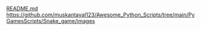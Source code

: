 [README.md](https://github.com/muskantayal123/Awesome_Python_Scripts/files/6653641/README.md)
https://github.com/muskantayal123/Awesome_Python_Scripts/tree/main/PyGamesScripts/Snake_game/images

